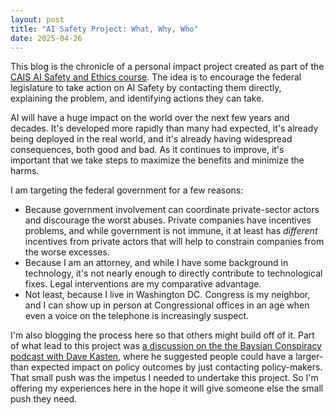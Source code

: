 ```yaml
---
layout: post
title: "AI Safety Project: What, Why, Who"
date: 2025-04-26
---
```


This blog is the chronicle of a personal impact project created as part of the [CAIS AI Safety and Ethics course](https://www.aisafetybook.com/virtual-course). The idea is to encourage the federal legislature to take action on AI Safety by contacting them directly, explaining the problem, and identifying actions they can take.

AI will have a huge impact on the world over the next few years and decades.  It's developed more rapidly than many had expected, it's already being deployed in the real world, and it's already having widespread consequences, both good and bad.  As it continues to improve, it's important that we take steps to maximize the benefits and minimize the harms.

I am targeting the federal government for a few reasons: 

* Because government involvement can coordinate private-sector actors and discourage the worst abuses.  Private companies have incentives problems, and while government is not immune, it at least has *different* incentives from private actors that will help to constrain companies from the worse excesses.
* Because I am an attorney, and while I have some background in technology, it's not nearly enough to directly contribute to technological fixes.  Legal interventions are my comparative advantage.
* Not least, because I live in Washington DC. Congress is my neighbor, and I can show up in person at Congressional offices in an age when even a voice on the telephone is increasingly suspect.

I'm also blogging the process here so that others might build off of it.  Part of what lead to this project was [a discussion on the the Baysian Conspiracy podcast with Dave Kasten](https://thebayesianconspiracy.substack.com/p/233-ai-policy-in-dc-with-dave-kasten), where he suggested people could have a larger-than expected impact on policy outcomes by just contacting policy-makers.  That small push was the impetus I needed to undertake this project.  So I'm offering my experiences here in the hope it will give someone else the small push they need.
